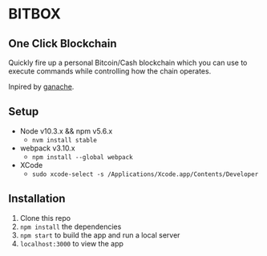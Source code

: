 # BITBOX

## One Click Blockchain

Quickly fire up a personal Bitcoin/Cash blockchain which you can use to execute commands while controlling how the chain operates.

Inpired by [ganache](http://truffleframework.com/ganache/).

## Setup

* Node v10.3.x && npm v5.6.x
  * `nvm install stable`
* webpack v3.10.x
  * `npm install --global webpack`
* XCode
  * `sudo xcode-select -s /Applications/Xcode.app/Contents/Developer`

## Installation

1. Clone this repo
2. `npm install` the dependencies
3. `npm start` to build the app and run a local server
4. `localhost:3000` to view the app
